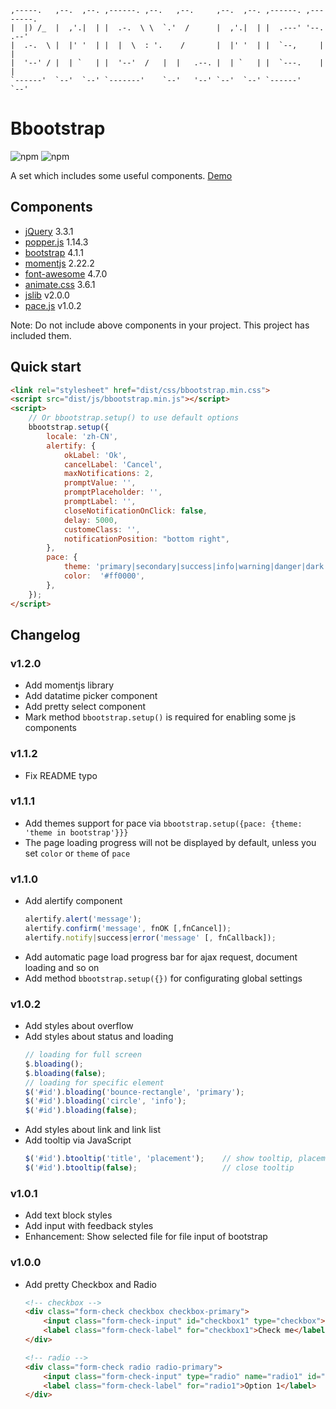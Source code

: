 
    ,-----.   ,--.  ,--. ,------. ,--.   ,--.     ,--.  ,--. ,------. ,--------. 
    |  |) /_  |  ,'.|  | |  .-.  \ \  `.'  /      |  ,'.|  | |  .---' '--.  .--' 
    |  .-.  \ |  |' '  | |  |  \  : '.    /       |  |' '  | |  `--,     |  |    
    |  '--' / |  | `   | |  '--'  /   |  |   .--. |  | `   | |  `---.    |  |    
    `------'  `--'  `--' `-------'    `--'   '--' `--'  `--' `------'    `--'    

# Bbootstrap

![npm](https://img.shields.io/npm/v/@bndynet/bbootstrap.svg)
![npm](https://img.shields.io/npm/dt/@bndynet/bbootstrap.svg)

A set which includes some useful components. 
[Demo](https://bndynet.github.io/bbootstrap/)

## Components

- [jQuery](http://jquery.com/) 3.3.1
- [popper.js](https://popper.js.org/) 1.14.3
- [bootstrap](http://getbootstrap.com) 4.1.1
- [momentjs](https://momentjs.com) 2.22.2
- [font-awesome](https://fontawesome.com/) 4.7.0
- [animate.css](https://daneden.github.io/animate.css/) 3.6.1
- [jslib](https://github.com/bndynet/jslib) v2.0.0
- [pace.js](https://github.com/HubSpot/pace) v1.0.2

Note: Do not include above components in your project. This project has included them.


## Quick start

```html
<link rel="stylesheet" href="dist/css/bbootstrap.min.css">
<script src="dist/js/bbootstrap.min.js"></script>
<script>
    // Or bbootstrap.setup() to use default options
    bbootstrap.setup({
        locale: 'zh-CN',
        alertify: {
            okLabel: 'Ok',
            cancelLabel: 'Cancel',
            maxNotifications: 2,
            promptValue: '',
            promptPlaceholder: '',
            promptLabel: '',
            closeNotificationOnClick: false,
            delay: 5000,
            customeClass: '',
            notificationPosition: "bottom right",
        },
        pace: {
            theme: 'primary|secondary|success|info|warning|danger|dark|light',  // theme in bootstrap, or
            color:  '#ff0000',  
        },
    });
</script>
```

## Changelog

### v1.2.0

- Add momentjs library
- Add datatime picker component
- Add pretty select component
- Mark method `bbootstrap.setup()` is required for enabling some js components

### v1.1.2

- Fix README typo

### v1.1.1

- Add themes support for pace via `bbootstrap.setup({pace: {theme: 'theme in bootstrap'}}}`
- The page loading progress will not be displayed by default, unless you set `color` or `theme` of `pace`

### v1.1.0

- Add alertify component
    ```js
    alertify.alert('message');
    alertify.confirm('message', fnOK [,fnCancel]);
    alertify.notify|success|error('message' [, fnCallback]);
    ```
- Add automatic page load progress bar for ajax request, document loading and so on
- Add method `bbootstrap.setup({})` for configurating global settings


### v1.0.2

- Add styles about overflow
- Add styles about status and loading
    ```js
    // loading for full screen
    $.bloading();
    $.bloading(false);
    // loading for specific element
    $('#id').bloading('bounce-rectangle', 'primary');
    $('#id').bloading('circle', 'info');
    $('#id').bloading(false);
    ```
- Add styles about link and link list
- Add tooltip via JavaScript
    ```js
    $('#id').btooltip('title', 'placement');    // show tooltip, placement is optional
    $('#id').btooltip(false);                   // close tooltip
    ```

### v1.0.1

- Add text block styles
- Add input with feedback styles
- Enhancement: Show selected file for file input of bootstrap

### v1.0.0

- Add pretty Checkbox and Radio

    ```html
    <!-- checkbox -->
    <div class="form-check checkbox checkbox-primary">
        <input class="form-check-input" id="checkbox1" type="checkbox">
        <label class="form-check-label" for="checkbox1">Check me</label>
    </div>

    <!-- radio -->
    <div class="form-check radio radio-primary">
        <input class="form-check-input" type="radio" name="radio1" id="radio1" value="option1" checked>
        <label class="form-check-label" for="radio1">Option 1</label>
    </div>
    ```
